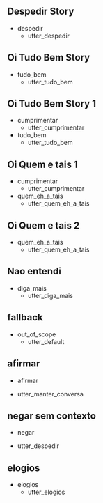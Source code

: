 ## Despedir Story
* despedir
    - utter_despedir

## Oi Tudo Bem Story
* tudo_bem
    - utter_tudo_bem

## Oi Tudo Bem Story 1
* cumprimentar
    - utter_cumprimentar
* tudo_bem
    - utter_tudo_bem

## Oi Quem e tais 1
* cumprimentar
    - utter_cumprimentar
* quem_eh_a_tais
    - utter_quem_eh_a_tais

## Oi Quem e tais 2
* quem_eh_a_tais
    - utter_quem_eh_a_tais    

## Nao entendi
* diga_mais
    - utter_diga_mais  

## fallback
* out_of_scope
  - utter_default

## afirmar
* afirmar
 - utter_manter_conversa

## negar sem contexto
* negar
 - utter_despedir


## elogios
* elogios
   - utter_elogios

